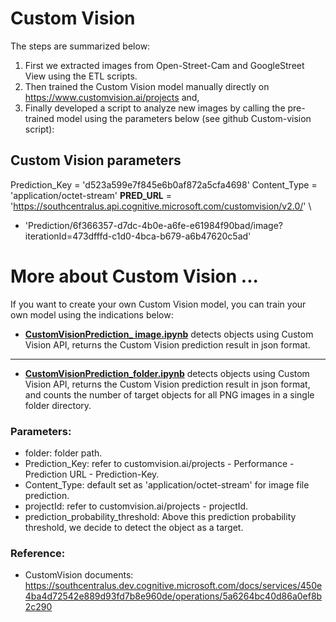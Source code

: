 # Custom Vision 

The steps are summarized below:

1. First we extracted images from Open-Street-Cam and GoogleStreet View using the ETL scripts. 
2. Then trained the Custom Vision model manually directly on https://www.customvision.ai/projects and, 
3. Finally developed a script to analyze new images by calling the pre-trained model using the parameters below (see github Custom-vision script):

## Custom Vision parameters
Prediction_Key = 'd523a599e7f845e6b0af872a5cfa4698'
Content_Type = 'application/octet-stream'
__PRED_URL__ = 'https://southcentralus.api.cognitive.microsoft.com/customvision/v2.0/' \
  + 'Prediction/6f366357-d7dc-4b0e-a6fe-e61984f90bad/image?iterationId=473dfffd-c1d0-4bca-b679-a6b47620c5ad'


# More about Custom Vision ...

If you want to create your own Custom Vision model, you can train your own model using the indications below:

- [**CustomVisionPrediction_ image.ipynb**](https://github.com/Streets-Data-Collaborative/groundwork-detection/blob/master/Taxis/CustomVisionPrediction_scripts/CustomVisionPrediction_%20image.ipynb) detects objects using Custom Vision API, returns the Custom Vision prediction result in json format.

---

- [**CustomVisionPrediction_folder.ipynb**](https://github.com/Streets-Data-Collaborative/groundwork-detection/blob/master/Taxis/CustomVisionPrediction_scripts/CustomVisionPrediction_folder.ipynb) detects objects using Custom Vision API, returns the Custom Vision prediction result in json format, and counts the number of target objects for all PNG images in a single folder directory.

### Parameters:
- folder: folder path.
- Prediction_Key: refer to customvision.ai/projects - Performance - Prediction URL - Prediction-Key.
- Content_Type: default set as 'application/octet-stream' for image file prediction.
- projectId: refer to customvision.ai/projects - projectId.
- prediction_probability_threshold: Above this prediction probability threshold, we decide to detect the object as a target.

### Reference:
- CustomVision documents: https://southcentralus.dev.cognitive.microsoft.com/docs/services/450e4ba4d72542e889d93fd7b8e960de/operations/5a6264bc40d86a0ef8b2c290

